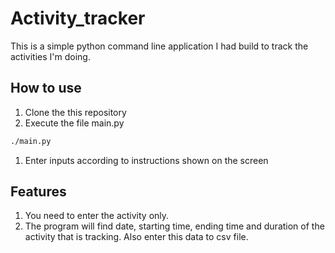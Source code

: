 # Activity_tracker
This is a simple python command line application I had build to track the activities I'm doing.
## How to use

1. Clone the this repository
2. Execute the file main.py

```bash
./main.py
```

1. Enter inputs according to instructions shown on the screen

## Features

1. You need to enter the activity only.
2. The program will find date, starting time, ending time and duration of the activity that is tracking. Also enter this data to csv file.
